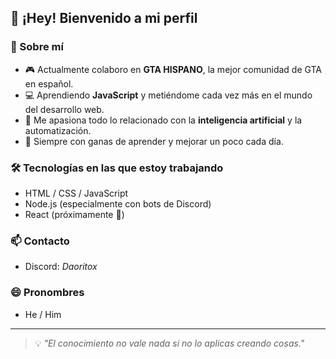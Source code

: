 ## 👋 ¡Hey! Bienvenido a mi perfil

### 🚀 Sobre mí
- 🎮 Actualmente colaboro en **GTA HISPANO**, la mejor comunidad de GTA en español.  
- 💻 Aprendiendo **JavaScript** y metiéndome cada vez más en el mundo del desarrollo web.  
- 🤖 Me apasiona todo lo relacionado con la **inteligencia artificial** y la automatización.  
- 🧠 Siempre con ganas de aprender y mejorar un poco cada día.

### 🛠️ Tecnologías en las que estoy trabajando
- HTML / CSS / JavaScript
- Node.js (especialmente con bots de Discord)
- React (próximamente 👀)

### 📫 Contacto
- Discord: *Daoritox*

### 😄 Pronombres
- He / Him 

---

> 💡 *"El conocimiento no vale nada si no lo aplicas creando cosas."*
